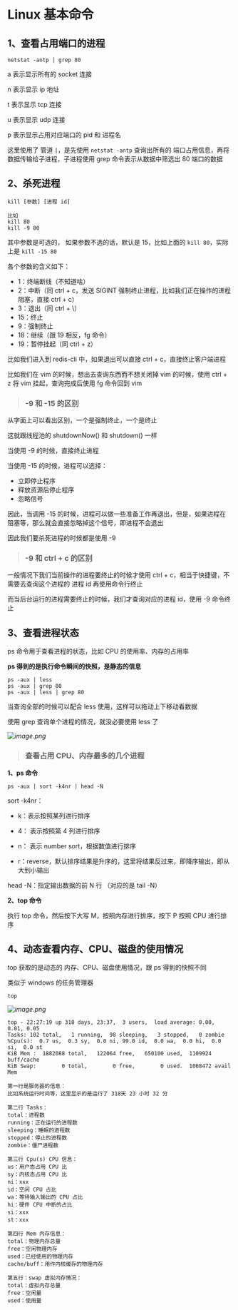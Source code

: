 # Linux 基本命令



## 1、查看占用端口的进程

```shell
netstat -antp | grep 80
```

a 表示显示所有的 socket 连接

n 表示显示 ip 地址

t 表示显示 tcp 连接

u 表示显示 udp 连接

p 表示显示占用对应端口的 pid 和 进程名



这里使用了 管道 `|`，是先使用 `netstat -antp` 查询出所有的 端口占用信息，再将数据传输给子进程，子进程使用 grep 命令表示从数据中筛选出 80 端口的数据





## 2、杀死进程

```shell
kill [参数] [进程 id]

比如 
kill 80
kill -9 80
```

其中参数是可选的， 如果参数不选的话，默认是 15，比如上面的 `kill 80`，实际上是 `kill -15 80`

各个参数的含义如下：

- 1：终端断线（不知道啥）
- 2：中断（同 ctrl + c，发送 SIGINT 强制终止进程，比如我们正在操作的进程阻塞，直接 ctrl + c）
- 3：退出（同 ctrl + \）
- 15：终止
- 9：强制终止
- 18：继续（跟 19 相反，fg 命令）
- 19：暂停挂起（同 ctrl + z）

比如我们进入到 redis-cli 中，如果退出可以直接 ctrl + c，直接终止客户端进程

比如我们在 vim 的时候，想出去查询东西而不想关闭掉 vim 的时候，使用 ctrl + z 将 vim 挂起，查询完成后使用 fg 命令回到 vim



> ###  -9 和 -15 的区别

从字面上可以看出区别，一个是强制终止，一个是终止

这就跟线程池的 shutdownNow() 和 shutdown() 一样

当使用 -9 的时候，直接终止进程

当使用 -15 的时候，进程可以选择：

- 立即停止程序
- 释放资源后停止程序
- 忽略信号

因此，当调用 -15 的时候，进程可以做一些准备工作再退出，但是，如果进程在阻塞等，那么就会直接忽略掉这个信号，即进程不会退出

因此我们要杀死进程的时候都是使用 -9



> ### -9 和 ctrl + c 的区别

一般情况下我们当前操作的进程要终止的时候才使用 ctrl + c，相当于快捷键，不需要去查询这个进程的 进程 id 再使用命令行终止

而当后台运行的进程需要终止的时候，我们才查询对应的进程 id，使用 -9 命令终止



## 3、查看进程状态

ps 命令用于查看进程的状态，比如 CPU 的使用率、内存的占用率

**ps 得到的是执行命令瞬间的快照，是静态的信息**

```shell
ps -aux | less
ps -aux | grep 80
ps -aux | less | grep 80
```

当查询全部的时候可以配合 less 使用，这样可以拖动上下移动看数据

使用 grep 查询单个进程的情况，就没必要使用 less 了

*![image.png](https://pic.leetcode-cn.com/1601043782-mGgLuk-image.png)*



> ### 查看占用 CPU、内存最多的几个进程

**1、ps 命令**

```shell
ps -aux | sort -k4nr | head -N
```

sort -k4nr：

- k：表示按照某列进行排序

- 4： 表示按照第 4 列进行排序

- n： 表示 number sort，根据数值进行排序

- r：reverse，默认排序结果是升序的，这里将结果反过来，即降序输出，即从大到小输出

head -N：指定输出数据的前 N 行 （对应的是 tail -N）



**2、top 命令**

执行 top 命令，然后按下大写 M，按照内存进行排序，按下 P 按照 CPU 进行排序



## 4、动态查看内存、CPU、磁盘的使用情况

top 获取的是动态的 内存、CPU、磁盘使用情况，跟 ps 得到的快照不同

类似于 windows 的任务管理器

```shell
top
```

*![image.png](https://pic.leetcode-cn.com/1601043756-VSgfbj-image.png)*



```shell
top - 22:27:19 up 318 days, 23:37,  3 users,  load average: 0.00, 0.01, 0.05
Tasks: 102 total,   1 running,  98 sleeping,   3 stopped,   0 zombie
%Cpu(s):  0.7 us,  0.3 sy,  0.0 ni, 99.0 id,  0.0 wa,  0.0 hi,  0.0 si,  0.0 st
KiB Mem :  1882088 total,   122064 free,   650100 used,  1109924 buff/cache
KiB Swap:        0 total,        0 free,        0 used.  1068472 avail Mem  

第一行是服务器的信息：
比如系统运行时间等，这里显示的是运行了 318天 23 小时 32 分

第二行 Tasks：
total：进程数
running：正在运行的进程数
sleeping：睡眠的进程数
stopped：停止的进程数
zombie：僵尸进程数

第三行 Cpu(s) CPU 信息：
us：用户态占用 CPU 比
sy：内核态占用 CPU 比
ni：xxx
id：空闲 CPU 占比
wa：等待输入输出的 CPU 占比
hi：硬件 CPU 中断的占比
si：xxx
st：xxx

第四行 Mem 内存信息：
total：物理内存总量
free：空闲物理内存
used：已经使用的物理内存
cache/buff：用作内核缓存的物理内存

第五行：swap 虚拟内存情况：
total：虚拟内存总量
free：空闲量
used：使用量

```

